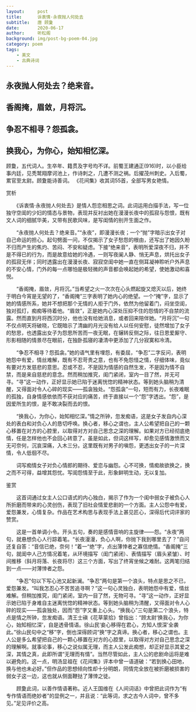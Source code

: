```yaml
---
layout:     post
title:      诉衷情·永夜抛人何处去
subtitle:   唐 顾夐
date:       2020-06-17
author:     听松阁
background: img/post-bg-poem-04.jpg
category: poem
tags:
    - 美文
    - 古典诗词
---
```



## 永夜抛人何处去？绝来音。
## 香阁掩，眉敛，月将沉。
## 争忍不相寻？怨孤衾。
## 换我心，为你心，始知相忆深。



顾敻，五代词人。生卒年、籍贯及字号均不详。前蜀王建通正(916)时，以小臣给事内廷，见秃鹫翔摩诃池上，作诗刺之，几遭不测之祸。后擢茂州刺史。入后蜀，累官至太尉。顾夐能诗善词。 《花间集》收其词55首，全部写男女艳情。



赏析

　　《诉衷情·永夜抛人何处去》是情人怨恋相思之词。此词运用白描手法，写一位独守空闺的少妇的情态与景物，表现并反衬出她在漫漫长夜中的孤寂与怨恨，既有文人词的细腻华美，又带有民歌风味，是写闺情的别开生面之作。

　　“永夜抛人何处去？绝来音。”“永夜”，即漫漫长夜；一个“抛”字暗示出女子对自己命运的担心。起句劈面一问，不仅揭示了女子愁怨的根由，还写出了她因久盼不归而产生的焦灼、苦闷、不安和疑虑。下接“绝来音”，表明所爱深夜不归，并不是不得已的行为，而是故意给她的冷遇，一则写夜阑人静、悄无声息，烘托出女子的孤寂无伴；同时透露出在漫漫长夜、寂寂空闺中她一直在侧耳凝神聆听户外声息的不安心情，门外的每一点哪怕是极轻微的声音都会唤起她的希望，使她激动和喜悦。

　　“香阁掩，眉敛，月将沉。”当希望之火一次次在心头燃起旋又熄灭以后，她终于明白今宵是无望的了，“香阁掩”三字表明了她内心的绝望。一个“掩”字，显示了她的情感所系，她并不想把那个无情的人拒于门外，依然为他留着门，闷坐空闺，独对孤灯，痴痴等待着他。“眉敛”，正是她内心深处压抑不住的怨情的不自禁的流露。然而直到月将西沉时分，他也没有给她消息，或者回来陪伴她。“月将沉”一句不仅点明天将破晓，它既暗示了清幽的月光没有给人以任何安慰，徒然增加了女子的愁思，也透露出女子为怨思所苦而一夜无眠，在辗转反侧之际，往日恩爱厮守、形影相随的情景尽在眼前，在独卧孤寝的凄清中更添加了几分寂寞和冷清。

　　“争忍不相寻？怨孤衾。”她的语气里有埋怨，有委屈，“争忍”二字反问，表明她怨中有爱，情丝难解，既有不忍苛贵之意，也有不免怨怪之情，仔细体味，竟似有要对方发慈悲的意思。忍或不忍，不是因为情感的自然生发，不是因为情不自禁，而是来自慈悲的意念。然而稍加推究，闺门紧闭，室内一目了然，并无可寻。“寻”这一动作，正好显示她已陷于迷离恍惚的精神状态。等到她头脑稍为清醒，又得面对令人心碎的现实——孤衾独处。“怨孤衾”一句，短而有力，长夜难眠的孤独，自身情感依依而不获对应的痛苦，终于直接以一个“怨”字透出。“怨”，是因爱所生的恨，是不敢决裂而去的恨。

　　“换我心，为你心，始知相忆深。”情之所钟，忽发痴语，这是女子发自内心深处的表白和对负心人的恳切呼唤。换心者，移心之谓也，主人公希望把自己的一颗心移置在对方的心腔里，以取得对方对自己思念之深的理解。如果对方已经彻底绝情，任是怎样他也不会回心转意了。虽是如此，但词这样写，却愈见感情激愤而又无可奈何，沉哀深痛，入木三分。这里既有对男子的嗔怨，更透出女子的一片深情，令人低徊不尽。

　　词写痴情女子对负心情郎的期待、爱恋与幽怨。心不可换，情痴故欲换之，换之而不可得，益增其怨忧。写闺怨情至于此，形象鲜明生动，无以复加。





鉴赏

　　这首词通过女主人公口语式的内心独白，揭示了作为一个闺中弱女子被负心人所折磨而带来的心灵创伤，表现了旧社会情爱悲剧的一个方面。主人公怨中有爱，爱怨兼发，心情复杂。作品在艺术构思与表现手法上甚见匠心，深得后代词评家的赞赏。

　　这是一首单调小令。开头五句，奏的是感情音响的主旋律——怨。“永夜”两句，就悬想负心人行踪着笔。“长夜漫漫，负心人啊，你抛下我到哪里去了？”自问还复自答：“音信已绝，奈何！”着一“绝”字，点出薄悻者之寡信绝情。“香阁掩”三句，就闺中人己方情况着笔，从环境描写（闺门紧闭）、表情描写（眉头紧皱）、时间推移（斜月将落、长夜将尽）这三个方面，写出了终宵坐候之难耐。这两笔归结到一点——对薄悻者之怨。

　　“争忍”句以下写心池又起新澜。“争忍”两句是第一个浪头，特点是思之不已，爱怨兼发。“叫我怎忍心不苦苦追寻啊？”这一句心灵独白，表明她怨中有爱，情丝难解。但稍加推究，闺门紧闭，室内一目了然，无物可寻。“寻”这一动作，正好显示她已陷于身难自主迷离恍惚的精神状态。等到她头脑稍为清醒，又得面对令人心碎的现实——孤衾独处，因而“怨”字又重上心头。“换我心”三句是第二个浪头，特点是情之所钟，忽发痴语。清王士禛《花草蒙拾》曾指出：“顾太尉‘换我心，为你心，始知相忆深’，自是透骨情语。徐山民‘妾心移得在君心，方知人恨深’全袭此。”徐山民句中之“移”字，倒也深得顾词“换”字之真谛。换心者，移心之谓也。主人公是多么希望把自己的一颗心移置在对方的心腔里，以取得对方对自己思念之深的理解啊。就事论事，移心之说似属无理，而主人公发此痴想，却正好显示其爱之深，其情之真，此即所谓“无理而有情”。当然尽管如此，主人公的悲剧命运将是难以避免的。这一点，明汤显祖在《花间集》评本中曾一语道破：“若到换心田地，换与他也未必好。”但作品的思想倾向性却十分明朗，同情完全放在被折磨被损害的弱女子这一边，这也就从侧面鞭挞了薄悻之徒。

　　顾夐此词，以善作情语著称。近人王国维在《人间词话》中曾把此词作为“有专作情语而绝妙者”的显例之一，并且说：“此等词，求之古今人词中，曾不多见。”足见评价之高。
